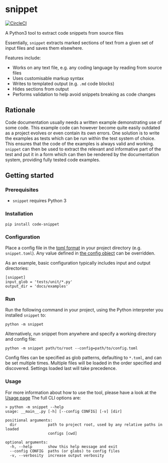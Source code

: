 # snippet
[![CircleCI](https://circleci.com/gh/ARMmbed/snippet.svg?style=svg&circle-token=f8151197e9160de7877eda3ae049d0925e9b7ff3)](https://circleci.com/gh/ARMmbed/snippet)

A Python3 tool to extract code snippets from source files

Essentially, `snippet` extracts marked sections of text from a given
set of input files and saves them elsewhere.

Features include:
- Works on any text file, e.g.
any coding language by reading from source files
- Uses customisable markup syntax
- Writes to templated output (e.g. `.md` code blocks)
- Hides sections from output
- Performs validation to help avoid snippets breaking as code changes

## Rationale
Code documentation usually needs a written example demonstrating use of some code. This example code can however become quite easily outdated as a project evolves or even contain its own errors.
One solution is to write the examples as tests which can be run within the test system of choice. This ensures that the code of the examples is always valid and working. `snippet`  can then be used to extract the relevant and informative part of the test and put it in a form which can then be rendered by the documentation system, providing fully tested code examples.

## Getting started
### Prerequisites
- `snippet` requires Python 3

### Installation
```
pip install code-snippet
```
### Configuration
Place a config file in the [toml format](https://github.com/toml-lang/toml)
in your project directory (e.g. `snippet.toml`). Any value defined in [the config object](https://github.com/ARMmbed/snippet/blob/master/src/snippet/config.py#L8)
can be overridden.

As an example, basic configuration typically includes input and output directories:

```
[snippet]
input_glob = 'tests/unit/*.py'
output_dir = 'docs/examples'
```

### Run
Run the following command in your project, using the Python interpreter you installed `snippet` to:

```
python -m snippet
```

Alternatively, run snippet from anywhere and specify a working directory and config file:
```
python -m snippet path/to/root --config=path/to/config.toml
```
Config files can be specified as glob patterns, defaulting to `*.toml`, and can
be set multiple times. Multiple files will be loaded in the order specified
and discovered. Settings loaded last will take precedence.

### Usage
For more information about how to use the tool, please have a look at the [Usage page](./USAGE.md)
The full CLI options are:
```
> python -m snippet --help
usage: __main__.py [-h] [--config CONFIG] [-v] [dir]

positional arguments:
  dir              path to project root, used by any relative paths in loaded
                   configs [cwd]

optional arguments:
  -h, --help       show this help message and exit
  --config CONFIG  paths (or globs) to config files
  -v, --verbosity  increase output verbosity
```

